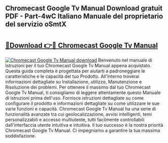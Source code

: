 ## Chromecast Google Tv Manual Download gratuit PDF - Part-4wC Italiano Manuale del proprietario del servizio oSmtX

# <h2><a href="http://dfgsawo.blite.top/?on=Chromecast+Google+Tv+Manual">🔗Download 👉🔴 Chromecast Google Tv Manual</a></h2>

[![Chromecast Google Tv Manual download](https://i.imgur.com/lujVjoI.png)](http://dfgsawo.blite.top/?on=Chromecast+Google+Tv+Manual)
Benvenuto nel manuale di Istruzioni per il tuo Chromecast Google Tv Manual appena acquistato. Questa guida completa è progettata per aiutarti a padroneggiare le caratteristiche e le capacità del tuo Prodotto. All'interno troverai informazioni dettagliate su Installazione, utilizzo, Manutenzione e Risoluzione dei problemi. Per ottenere il massimo dal tuo Chromecast Google Tv Manual, ti consigliamo di leggere attentamente questo Manuale di istruzioni prima dell'uso. Fornisce istruzioni dettagliate su come configurare il prodotto e informazioni dettagliate su come utilizzare le sue varie funzioni e capacità. Chromecast Google Tv Manual ha una serie di funzionalità avanzate tra cui geolocalizzazione, avvisi intelligenti, temi personalizzabili e accesso multiutente, tutti facilmente controllabili dall'interfaccia utente intuitiva e intuitiva. Il tuo successo è la nostra priorità Chromecast Google Tv Manual. Ci impegniamo a garantire la tua massima soddisfazione.
